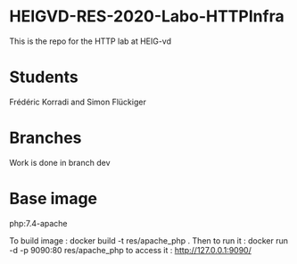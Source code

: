 # HEIGVD-RES-2020-Labo-HTTPInfra
This is the repo for the HTTP lab at HEIG-vd

# Students
Frédéric Korradi and Simon Flückiger

# Branches
Work is done in branch dev

# Base image
php:7.4-apache

To build image : 
docker build -t res/apache_php .
Then to run it : 
docker run -d -p 9090:80 res/apache_php
to access it : http://127.0.0.1:9090/
